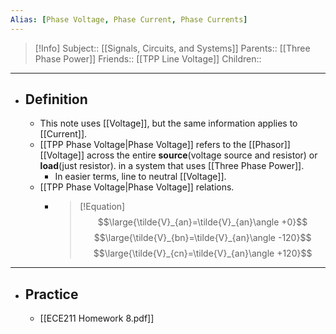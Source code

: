```yaml
---
Alias: [Phase Voltage, Phase Current, Phase Currents]
---
```

> [!Info]
> Subject:: [[Signals, Circuits, and Systems]]
> Parents:: [[Three Phase Power]]
> Friends:: [[TPP Line Voltage]]
> Children:: 
---
- ## Definition
	- This note uses [[Voltage]], but the same information applies to [[Current]].
	- [[TPP Phase Voltage|Phase Voltage]] refers to the [[Phasor]] [[Voltage]] across the entire **source**(voltage source and resistor) or **load**(just resistor). in a system that uses [[Three Phase Power]].
		- In easier terms, line to neutral [[Voltage]].
	- [[TPP Phase Voltage|Phase Voltage]] relations.
		- > [!Equation]
		  > $$\large{\tilde{V}_{an}=\tilde{V}_{an}\angle +0}$$
		  > $$\large{\tilde{V}_{bn}=\tilde{V}_{an}\angle -120}$$
		  > $$\large{\tilde{V}_{cn}=\tilde{V}_{an}\angle +120}$$
---
- ## Practice
	- [[ECE211 Homework 8.pdf]]